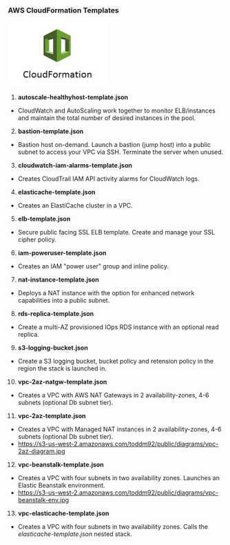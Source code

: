 ### AWS CloudFormation Templates

![CloudFormation Logo](./images/cfn.jpg)

1. **autoscale-healthyhost-template.json**

  * CloudWatch and AutoScaling work together to monitor ELB/instances and maintain the total number of desired instances in the pool.

2. **bastion-template.json**

  * Bastion host on-demand. Launch a bastion (jump host) into a public subnet to access your VPC via SSH.  Terminate the server when unused.

3. **cloudwatch-iam-alarms-template.json** 

  * Creates CloudTrail IAM API activity alarms for CloudWatch logs.

4. **elasticache-template.json**

  * Creates an ElastiCache cluster in a VPC.

5. **elb-template.json**

  * Secure public facing SSL ELB template.  Create and manage your SSL cipher policy.

6. **iam-poweruser-template.json**

  * Creates an IAM "power user" group and inline policy.

7. **nat-instance-template.json**

  * Deploys a NAT instance with the option for enhanced network capabilities into a public subnet.

8. **rds-replica-template.json**

  * Create a multi-AZ provisioned IOps RDS instance with an optional read replica.

9. **s3-logging-bucket.json**

  * Create a S3 logging bucket, bucket policy and retension policy in the region the stack is launched in.

10. **vpc-2az-natgw-template.json**

  * Creates a VPC with AWS NAT Gateways in 2 availability-zones, 4-6 subnets (optional Db subnet tier).

11. **vpc-2az-template.json**

  * Creates a VPC with Managed NAT instances in 2 availability-zones, 4-6 subnets (optional Db subnet tier).
  * https://s3-us-west-2.amazonaws.com/toddm92/public/diagrams/vpc-2az-diagram.jpg

12. **vpc-beanstalk-template.json**

  * Creates a VPC with four subnets in two availability zones. Launches an Elastic Beanstalk environment.
  * https://s3-us-west-2.amazonaws.com/toddm92/public/diagrams/vpc-beanstalk-env.jpg

13. **vpc-elasticache-template.json**

  * Creates a VPC with four subnets in two availability zones. Calls the *elasticache-template.json* nested stack.
